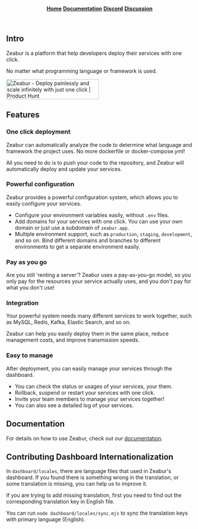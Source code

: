 <p align="center">
  <a href="https://zeabur.com"><strong>Home</strong></a>
  <a href="https://zeabur.com/docs"><strong>Documentation</strong></a>
  <a href="https://discord.gg/DrdGCvXEyY"><strong>Discord</strong></a>
  <a href="https://github.com/orgs/zeabur/discussions"><strong>Discussion</strong></a>
</p>

<br/>

## Intro

Zeabur is a platform that help developers deploy their services with one click. 

No matter what programming language or framework is used.

<a href="https://www.producthunt.com/posts/zeabur?utm_source=badge-top-post-badge&utm_medium=badge&utm_souce=badge-zeabur" target="_blank"><img src="https://api.producthunt.com/widgets/embed-image/v1/top-post-badge.svg?post_id=404816&theme=light&period=daily" alt="Zeabur - Deploy&#0032;painlessly&#0032;and&#0032;scale&#0032;infinitely&#0032;with&#0032;just&#0032;one&#0032;click | Product Hunt" style="width: 250px; height: 54px;" width="250" height="54" /></a>

## Features

### One click deployment

Zeabur can automatically analyze the code to determine what language and framework the project uses. No more dockerfile or docker-compose.yml!

All you need to do is to push your code to the repository, and Zeabur will automatically deploy and update your services.

### Powerful configuration

Zeabur provides a powerful configuration system, which allows you to easily configure your services.

- Configure your environment variables easily, without `.env` files.
- Add domains for your services with one click. You can use your own domain or just use a subdomain of `zeabur.app`.
- Multiple environment support, such as `production`, `staging`, `development`, and so on. Bind different domains and branches to different environments to get a separate environment easily.

### Pay as you go

Are you still 'renting a server'? Zeabur uses a pay-as-you-go model, so you only pay for the resources your service actually uses, and you don't pay for what you don't use!

### Integration

Your powerful system needs many different services to work together, such as MySQL, Redis, Kafka, Elastic Search, and so on. 

Zeabur can help you easily deploy them in the same place, reduce management costs, and improve transmission speeds.

### Easy to manage

After deployment, you can easily manage your services through the dashboard.

- You can check the status or usages of your services, your them.
- Rollback, suspend or restart your services with one click.
- Invite your team members to manage your services together!
- You can also see a detailed log of your services.

## Documentation

For details on how to use Zeabur, check out our [documentation](https://zeabur.com/docs).

## Contributing Dashboard Internationalization

In `dashboard/locales`, there are language files that used in Zeabur's dashboard.
If you found there is something wrong in the translation, or some translation is missing, you can help us to improve it. 

If you are trying to add missing translation,
first you need to find out the corresponding translation key in English file. 

You can run `node dashboard/locales/sync.mjs` to sync the translation keys with primary language (English).
